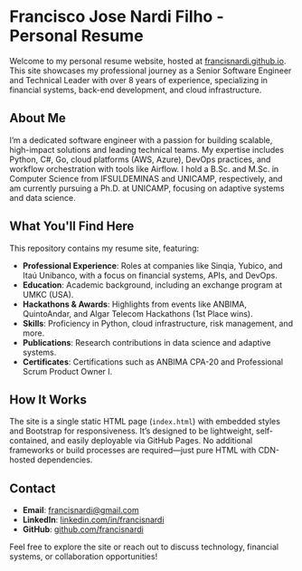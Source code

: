 # Francisco Jose Nardi Filho - Personal Resume

Welcome to my personal resume website, hosted at [francisnardi.github.io](https://francisnardi.github.io). This site showcases my professional journey as a Senior Software Engineer and Technical Leader with over 8 years of experience, specializing in financial systems, back-end development, and cloud infrastructure.

## About Me
I’m a dedicated software engineer with a passion for building scalable, high-impact solutions and leading technical teams. My expertise includes Python, C#, Go, cloud platforms (AWS, Azure), DevOps practices, and workflow orchestration with tools like Airflow. I hold a B.Sc. and M.Sc. in Computer Science from IFSULDEMINAS and UNICAMP, respectively, and am currently pursuing a Ph.D. at UNICAMP, focusing on adaptive systems and data science.

## What You'll Find Here
This repository contains my resume site, featuring:
- **Professional Experience**: Roles at companies like Sinqia, Yubico, and Itaú Unibanco, with a focus on financial systems, APIs, and DevOps.
- **Education**: Academic background, including an exchange program at UMKC (USA).
- **Hackathons & Awards**: Highlights from events like ANBIMA, QuintoAndar, and Algar Telecom Hackathons (1st Place wins).
- **Skills**: Proficiency in Python, cloud infrastructure, risk management, and more.
- **Publications**: Research contributions in data science and adaptive systems.
- **Certificates**: Certifications such as ANBIMA CPA-20 and Professional Scrum Product Owner I.

## How It Works
The site is a single static HTML page (`index.html`) with embedded styles and Bootstrap for responsiveness. It’s designed to be lightweight, self-contained, and easily deployable via GitHub Pages. No additional frameworks or build processes are required—just pure HTML with CDN-hosted dependencies.

## Contact
- **Email**: [francisnardi@gmail.com](mailto:francisnardi@gmail.com)
- **LinkedIn**: [linkedin.com/in/francisnardi](https://linkedin.com/in/francisnardi)
- **GitHub**: [github.com/francisnardi](https://github.com/francisnardi)

Feel free to explore the site or reach out to discuss technology, financial systems, or collaboration opportunities!
